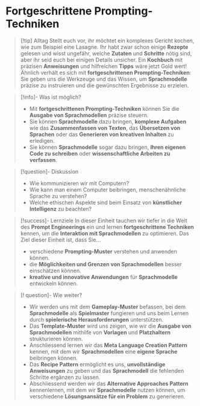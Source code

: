 # Fortgeschrittene Prompting-Techniken

> [!tip] Alltag
> Stellt euch vor, ihr möchtet ein komplexes Gericht kochen, wie zum Beispiel eine Lasagne. Ihr habt zwar schon einige **Rezepte** gelesen und wisst ungefähr, welche **Zutaten** und **Schritte** nötig sind, aber ihr seid euch bei einigen Details unsicher. Ein **Kochbuch** mit präzisen **Anweisungen** und hilfreichen **Tipps** wäre jetzt Gold wert! Ähnlich verhält es sich mit **fortgeschrittenen Prompting-Techniken**: Sie geben uns die Werkzeuge und das Wissen, um **Sprachmodelle** präzise zu instruieren und die gewünschten Ergebnisse zu erzielen.

> [!info]- Was ist möglich?
> - Mit **fortgeschrittenen Prompting-Techniken** können Sie die **Ausgabe von Sprachmodellen** präzise steuern.
> - Sie können **Sprachmodelle** dazu bringen, **komplexe Aufgaben** wie das **Zusammenfassen von Texten**, das **Übersetzen von Sprachen** oder das **Generieren von kreativen Inhalten** zu erledigen.
> - Sie können **Sprachmodelle** sogar dazu bringen, **Ihren eigenen Code zu schreiben** oder **wissenschaftliche Arbeiten zu verfassen**.

>[!question]- Diskussion
>- Wie kommunizieren wir mit Computern?
>- Wie kann man einem Computer beibringen, menschenähnliche Sprache zu verstehen?
>- Welche ethischen Aspekte sind beim Einsatz von **künstlicher Intelligenz** zu beachten?

> [!success]- Lernziele
> In dieser Einheit tauchen wir tiefer in die Welt des **Prompt Engineerings** ein und lernen **fortgeschrittene Techniken** kennen, um die **Interaktion mit Sprachmodellen** zu optimieren.
> Das Ziel dieser Einheit ist, dass Sie...
> - verschiedene **Prompting-Muster** verstehen und anwenden können.
> - die **Möglichkeiten und Grenzen von Sprachmodellen** besser einschätzen können.
> - **kreative und innovative Anwendungen** für **Sprachmodelle** entwickeln können.

> [! question]- Wie weiter?
> - Wir werden uns mit dem **Gameplay-Muster** befassen, bei dem **Sprachmodelle** als **Spielmaster** fungieren und uns beim Lernen durch **spielerische Herausforderungen** unterstützen.
> - Das **Template-Muster** wird uns zeigen, wie wir die **Ausgabe von Sprachmodellen** mithilfe von **Vorlagen** und **Platzhaltern** strukturieren können.
> - Anschliessend lernen wir das **Meta Language Creation Pattern** kennen, mit dem wir **Sprachmodellen** eine **eigene Sprache** beibringen können.
> - Das **Recipe Pattern** ermöglicht es uns, **unvollständige Anweisungen** zu geben und das **Sprachmodell** die fehlenden Schritte ergänzen zu lassen.
> - Abschliessend werden wir das **Alternative Approaches Pattern** kennenlernen, mit dem wir **Sprachmodelle** nutzen können, um verschiedene **Lösungsansätze für ein Problem** zu generieren. 
